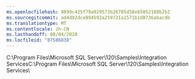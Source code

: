 ```yaml
---
ms.openlocfilehash: 8099c425f79a929573b26785d58eb5852188b2b2
ms.sourcegitcommit: ad4d92dce894592a259721a1571b1d8736abacdb
ms.translationtype: MT
ms.contentlocale: zh-CN
ms.lasthandoff: 08/04/2020
ms.locfileid: "87586838"
---
```

<span data-ttu-id="aa452-101">C:\\Program Files\\Microsoft SQL Server\\120\\Samples\\Integration Services</span><span class="sxs-lookup"><span data-stu-id="aa452-101">C:\\Program Files\\Microsoft SQL Server\\120\\Samples\\Integration Services</span></span>\\
